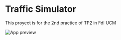 # Traffic Simulator
This proyect is for the 2nd practice of TP2 in FdI UCM

![App preview](https://markelalvarez.github.io/resources/files/TrafficSimulator/app.png)
